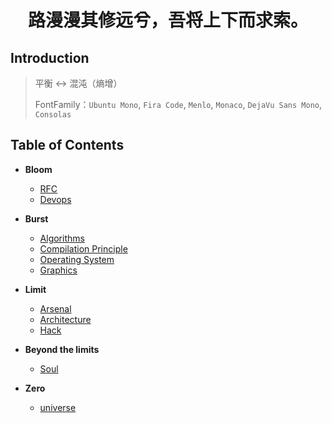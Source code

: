 <h1 style="text-align:center"> 路漫漫其修远兮，吾将上下而求索。</h1>

## Introduction

> 平衡 ↔ 混沌（熵增）
>
> FontFamily：`Ubuntu Mono`, `Fira Code`, `Menlo`, `Monaco`, `DejaVu Sans Mono`, `Consolas`

## Table of Contents

+ **Bloom**
  + [RFC](/docs/RFC.md)
  + [Devops](/docs/Devops.md)

+ **Burst**
  + [Algorithms](/docs/Algorithms.md)
  + [Compilation Principle](/docs/Compilation.md)
  + [Operating System](/docs/System.md)
  + [Graphics](/docs/Graphics.md)

+ **Limit**
  + [Arsenal](/docs/Arsenal.md)
  + [Architecture](/docs/Architecture.md)
  + [Hack](/docs/Hack.md)

+ **Beyond the limits**
  + [Soul](/docs/Soul.md)

+ **Zero**
  + [universe](/docs/Universe.md)